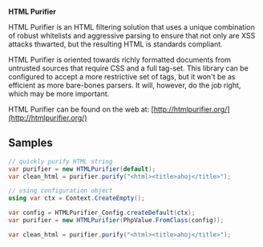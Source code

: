 **HTML Purifier**

HTML Purifier is an HTML filtering solution that uses a unique combination
of robust whitelists and aggressive parsing to ensure that not only are
XSS attacks thwarted, but the resulting HTML is standards compliant.

HTML Purifier is oriented towards richly formatted documents from
untrusted sources that require CSS and a full tag-set.  This library can
be configured to accept a more restrictive set of tags, but it won't be
as efficient as more bare-bones parsers. It will, however, do the job
right, which may be more important.

HTML Purifier can be found on the web at: [http://htmlpurifier.org/](http://htmlpurifier.org/)

## Samples

```c#
// quickly purify HTML string
var purifier = new HTMLPurifier(default);
var clean_html = purifier.purify("<html><title>ahoj</title>");
```

```c#
// using configuration object
using var ctx = Context.CreateEmpty();

var config = HTMLPurifier_Config.createDefault(ctx);
var purifier = new HTMLPurifier(PhpValue.FromClass(config));

var clean_html = purifier.purify("<html><title>ahoj</title>");
```
